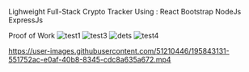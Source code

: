 Lighweight Full-Stack Crypto Tracker Using :
React
Bootstrap
NodeJs
ExpressJs

Proof of Work
![test1](https://user-images.githubusercontent.com/51210446/195841687-9a0c0102-aa18-4c49-aafd-769f92fcfbf9.png)
![test3](https://user-images.githubusercontent.com/51210446/195841873-b5f384a9-b98a-4266-b9de-2906f3642bee.png)
![dets](https://user-images.githubusercontent.com/51210446/195842000-012ce6f5-747b-4317-89b2-7d1d3e163140.png)
![test4](https://user-images.githubusercontent.com/51210446/195842143-e59dbc86-102d-4cbc-8810-17c3e2e6c1c1.png)


https://user-images.githubusercontent.com/51210446/195843131-551752ac-e0af-40b8-8345-cdc8a635a672.mp4

